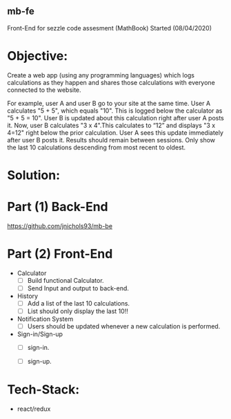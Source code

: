## mb-fe

Front-End for sezzle code assesment (MathBook)
Started (08/04/2020)

# Objective:

Create a web app (using any programming languages) which logs calculations as they happen and shares those calculations with everyone connected to the website.

For example, user A and user B go to your site at the same time. User A calculates "5 + 5", which equals "10". This is logged below the calculator as "5 + 5 = 10". User B is updated about this calculation right after user A posts it. Now, user B calculates "3 x 4".This calculates to “12” and displays "3 x 4=12" right below the prior calculation. User A sees this update immediately after user B posts it.
Results should remain between sessions. Only show the last 10 calculations descending from most recent to oldest.

# Solution:

# Part (1) Back-End

https://github.com/jnichols93/mb-be

# Part (2) Front-End

- Calculator
  - [ ] Build functional Calculator.
  - [ ] Send Input and output to back-end.

- History
  - [ ] Add a list of the last 10 calculations.
  - [ ] List should only display the last 10!!

- Notification System
  - [ ] Users should be updated whenever a new calculation is performed.

- Sign-in/Sign-up
  - [ ] sign-in.
  - [ ] sign-up.


# Tech-Stack:

- react/redux
